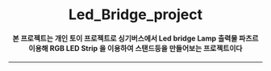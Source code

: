# <div align=center> Led_Bridge_project </div>
#### <div align=center> 본 프로젝트는 개인 토이 프로젝트로 싱기버스에서 Led bridge Lamp 출력물 파츠르 이용해 RGB LED Strip 을 이용하여 스탠드등을 만들어보는 프로젝트이다 </div>
***
